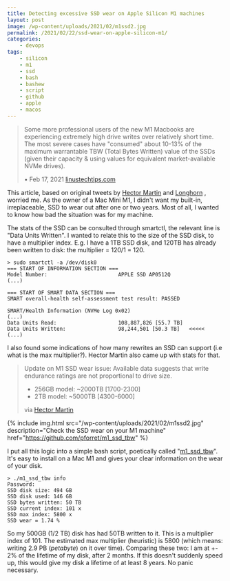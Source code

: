 ```yaml
---
title: Detecting excessive SSD wear on Apple Silicon M1 machines
layout: post
image: /wp-content/uploads/2021/02/m1ssd2.jpg
permalink: /2021/02/22/ssd-wear-on-apple-silicon-m1/
categories:
    - devops
tags:
    - silicon
    - m1
    - ssd
    - bash
    - bashew
    - script
    - github
    - apple
    - macos
---
```

> Some more professional users of the new M1 Macbooks are experiencing extremely high drive writes over relatively short time. 
> The most severe cases have "consumed" about 10-13% of the maximum warrantable TBW (Total Bytes Written) value of the SSDs (given their capacity & using values for equivalent market-available NVMe drives).
> 
> &bull; Feb 17, 2021 [linustechtips.com](https://linustechtips.com/topic/1306757-m1-mac-owners-are-experiencing-extremely-high-ssd-writes-over-short-periods-of-time-likely-thanks-to-aggressive-swap/)

This article, based on original tweets by [Hector Martin](https://twitter.com/marcan42/status/1361160838854316032) and [Longhorn](https://twitter.com/never_released/status/1360657594197671941) , worried me.
As the owner of a Mac Mini M1, I didn't want my built-in, irreplaceable, SSD to wear out after one or two years.
Most of all, I wanted to know how bad the situation was for my machine.

The stats of the SSD can be consulted through smartctl, the relevant line is "Data Units Written".
I wanted to relate this to the size of the SSD disk, to have a multiplier index.
E.g. I have a 1TB SSD disk, and 120TB has already been written to disk: the multiplier = 120/1 = 120.
```
> sudo smartctl -a /dev/disk0
=== START OF INFORMATION SECTION ===
Model Number:                       APPLE SSD AP0512Q
(...)

=== START OF SMART DATA SECTION ===
SMART overall-health self-assessment test result: PASSED

SMART/Health Information (NVMe Log 0x02)
(...)
Data Units Read:                    108,887,826 [55.7 TB]
Data Units Written:                 98,244,501 [50.3 TB]   <<<<<
(...)
```

I also found some indications of how many rewrites an SSD can support (i.e what is the max multiplier?). Hector Martin also came up with stats for that.

> Update on M1 SSD wear issue: Available data suggests that write endurance ratings are not proportional to drive size.
> 
> * 256GB model: ~2000TB [1700-2300]
> * 2TB model: ~5000TB [4300-6000]
> 
> via [Hector Martin](https://twitter.com/marcan42/status/1361722552238841860)

{% include img.html
src="/wp-content/uploads/2021/02/m1ssd2.jpg"
description="Check the SSD wear on your M1 machine"
href="https://github.com/pforret/m1_ssd_tbw"
%}

I put all this logic into a simple bash script, poetically called "[m1_ssd_tbw](https://github.com/pforret/m1_ssd_tbw)".
It's easy to install on a Mac M1 and gives your clear information on the wear of your disk.

```
> ./m1_ssd_tbw info   
Password:
SSD disk size: 494 GB
SSD disk used: 146 GB
SSD bytes written: 50 TB
SSD current index: 101 x
SSD max index: 5800 x
SSD wear = 1.74 %
```
So my 500GB (1/2 TB) disk has had 50TB written to it. This is a multiplier index of 101. 
The estimated max multiplier (heuristic) is 5800 (which means: writing 2.9 PB (_petabyte_) on it over time).
Comparing these two: I am at +- 2% of the lifetime of my disk, after 2 months.
If this doesn't suddenly speed up, this would give my disk a lifetime of at least 8 years.
No panic necessary.



